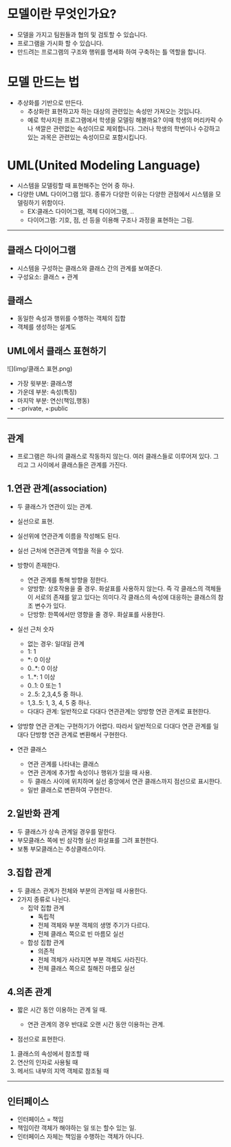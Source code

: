 
# 모델이란 무엇인가요?

- 모델을 가지고 팀원들과 협의 및 검토할 수 있습니다.
- 프로그램을 가시화 할 수 있습니다.
- 만드려는 프로그램의 구조와 행위를 명세화 하여 구축하는 틀 역할을 합니다.

# 모델 만드는 법
- 추상화를 기반으로 만든다.
    - 추상화란 표현하고자 하는 대상의 관련있는 속성만 가져오는 것입니다.
    - 예로 학사지원 프로그램에서 학생을 모델링 해볼까요? 이때 학생의 머리카락 수나 색깔은 관련없는 속성이므로 제외합니다. 그러나 학생의 학번이나
    수강하고 있는 과목은 관련있는 속성이므로 포함시킵니다.
      
# UML(United Modeling Language)

- 시스템을 모델링할 때 표현해주는 언어 중 하나.
- 다양한 UML 다이어그램 있다. 종류가 다양한 이유는 다양한 관점에서 시스템을 모델링하기 위함이다.
    - EX:클래스 다이어그램, 객체 다이어그램, ..
    - 다이어그램: 기호, 점, 선 등을 이용해 구조나 과정을 표현하는 그림.    

---

## 클래스 다이어그램

- 시스템을 구성하는 클래스와 클래스 간의 관계를 보여준다.
- 구성요소: 클래스 + 관계

## 클래스
- 동일한 속성과 행위를 수행하는 객체의 집합
- 객체를 생성하는 설계도

## UML에서 클래스 표현하기
![](img/클래스 표현.png)
- 가장 윗부분: 클래스명
- 가운데 부분: 속성(특징)
- 마지막 부분: 연산(책임,행동)
- -:private, +:public

---

## 관계
- 프로그램은 하나의 클래스로 작동하지 않는다. 여러 클래스들로 이루어져 있다. 그리고
그 사이에서 클래스들은 관계를 가진다.
  
## 1.연관 관계(association)
- 두 클래스가 연관이 있는 관계.
- 실선으로 표현.
- 실선위에 연관관계 이름을 작성해도 된다.
- 실선 근처에 연관관계 역할을 적을 수 있다.
- 방향이 존재한다.
  - 연관 관계를 통해 방향을 정한다.
  - 양방향: 상호작용을 줄 경우. 화살표를 사용하지 않는다. 즉 각 클래스의 객체들이
    서로의 존재를 알고 있다는 의미다.각 클래스의 속성에 대응하는 클래스의 참조 변수가 있다.
  - 단방향: 한쪽에서만 영향을 줄 경우. 화살표를 사용한다.
  
- 실선 근처 숫자
  - 없는 경우: 일대일 관계
  - 1: 1
  - *: 0 이상
  - 0..*: 0 이상
  - 1..*: 1 이상
  - 0..1: 0 또는 1
  - 2..5: 2,3,4,5 중 하나.
  - 1,3..5: 1, 3, 4, 5 중 하나.
  - 다대다 관계: 일반적으로 다대다 연관관계는 양방향 연관 관계로 표현한다.
  
- 양방향 연관 관계는 구현하기가 어렵다. 따라서 일반적으로 다대다 연관 관계를 일대다 단방향
연관 관계로 변환해서 구현한다.
  
- 연관 클래스
  - 연관 관계를 나타내는 클래스
  - 연관 관계에 추가할 속성이나 행위가 있을 때 사용.
  - 두 클래스 사이에 위치하며 실선 중앙에서 연관 클래스까지 점선으로 표시한다.
  - 일반 클래스로 변환하여 구현한다.
  
## 2.일반화 관계
- 두 클래스가 상속 관계일 경우를 말한다.
- 부모클래스 쪽에 빈 삼각형 실선 화살표를 그려 표현한다.
- 보통 부모클래스는 추상클래스이다.

## 3.집합 관계
- 두 클래스 관계가 전체와 부분의 관계일 때 사용한다.
- 2가지 종류로 나뉜다.
  - 집약 집합 관계
    - 독립적
    - 전체 객체와 부분 객체의 생명 주기가 다르다.
    - 전체 클래스 쪽으로 빈 마름모 실선
  - 합성 집합 관계
    - 의존적
    - 전체 객체가 사라지면 부분 객체도 사라진다.
    - 전체 클래스 쪽으로 칠해진 마름모 실선
  
## 4.의존 관계
- 짧은 시간 동안 이용하는 관계 일 때.
  - 연관 관계의 경우 반대로 오랜 시간 동안 이용하는 관계.
  
- 점선으로 표현한다.
1. 클래스의 속성에서 참조할 때
2. 연산의 인자로 사용될 때
3. 메서드 내부의 지역 객체로 참조될 때


---

## 인터페이스
- 인터페이스 = 책임
- 책임이란 객체가 해야하는 일 또는 할수 있는 일.
- 인터페이스 자체는 책임을 수행하는 객체가 아니다.